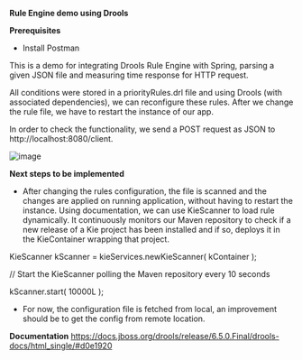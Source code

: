 **Rule Engine demo using Drools**

**Prerequisites**
- Install Postman

This is a demo for integrating Drools Rule Engine with Spring, parsing a given JSON file and measuring time response for HTTP request. 

All conditions were stored in a priorityRules.drl file and using Drools (with associated dependencies), we can reconfigure these rules. After we change the rule file, we have to restart the instance of our app.

In order to check the functionality, we send a POST request as JSON to http://localhost:8080/client.

![image](https://user-images.githubusercontent.com/65168257/206048151-5593a15d-6b23-40db-ab03-5b316a1c2394.png)


**Next steps to be implemented**

- After changing the rules configuration, the file is scanned and the changes are applied on running application, without having to restart the instance.
Using documentation, we can use KieScanner to load rule dynamically. It continuously monitors our Maven repository to check if a new release of a Kie project has been installed and if so, deploys it in the KieContainer wrapping that project. 

KieScanner kScanner = kieServices.newKieScanner( kContainer );

// Start the KieScanner polling the Maven repository every 10 seconds

kScanner.start( 10000L );

- For now, the configuration file is fetched from local, an improvement should be to get the config from remote location.

**Documentation**
https://docs.jboss.org/drools/release/6.5.0.Final/drools-docs/html_single/#d0e1920
